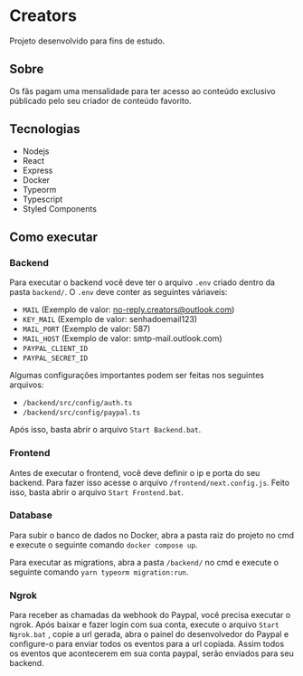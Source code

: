
# Creators

Projeto desenvolvido para fins de estudo.

## Sobre

Os fãs pagam uma mensalidade para ter acesso ao conteúdo exclusivo públicado pelo seu criador de conteúdo favorito.

## Tecnologias

- Nodejs
- React
- Express
- Docker
- Typeorm
- Typescript
- Styled Components

## Como executar
### Backend

Para executar o backend você deve ter o arquivo `.env` criado dentro da pasta `backend/`. O `.env` deve conter as seguintes váriaveis:

- `MAIL` (Exemplo de valor: no-reply.creators@outlook.com) </br>
- `KEY_MAIL` (Exemplo de valor: senhadoemail123) </br>
- `MAIL_PORT` (Exemplo de valor: 587) </br>
- `MAIL_HOST` (Exemplo de valor: smtp-mail.outlook.com) </br>
- `PAYPAL_CLIENT_ID` </br>
- `PAYPAL_SECRET_ID` </br>

Algumas configurações importantes podem ser feitas nos seguintes arquivos:

- `/backend/src/config/auth.ts` 
- `/backend/src/config/paypal.ts`

Após isso, basta abrir o arquivo `Start Backend.bat`. 

### Frontend

Antes de executar o frontend, você deve definir o ip e porta do seu backend. Para fazer isso acesse o arquivo `/frontend/next.config.js`. Feito isso, basta abrir o arquivo `Start Frontend.bat`.

### Database

Para subir o banco de dados no Docker, abra a pasta raiz do projeto no cmd e execute o seguinte comando `docker compose up`.

Para executar as migrations, abra a pasta `/backend/` no cmd e execute o seguinte comando `yarn typeorm migration:run`.

### Ngrok

Para receber as chamadas da webhook do Paypal, você precisa executar o ngrok. Após baixar e fazer login com sua conta, execute o arquivo `Start Ngrok.bat` , copie a url gerada, abra o painel do desenvolvedor do Paypal e configure-o para enviar todos os eventos para a url copiada. Assim todos os eventos que acontecerem em sua conta paypal, serão enviados para seu backend.
